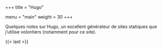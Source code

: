 +++
title = "Hugo"

menu  = "main"
weight = 30
+++

Quelques notes sur Hugo, un excellent générateur de sites statiques que j’utilise volontiers (notamment pour ce site).

{{< last >}}